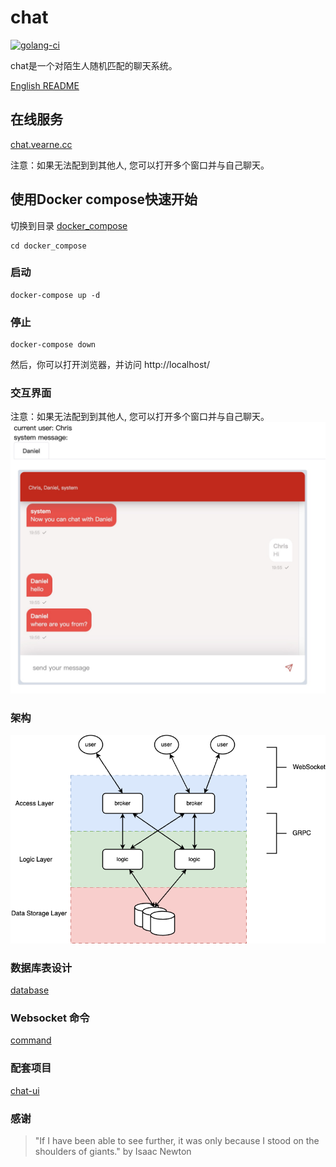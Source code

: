 # chat
[![golang-ci](https://github.com/vearne/chat/actions/workflows/golang-ci.yml/badge.svg)](https://github.com/vearne/chat/actions/workflows/golang-ci.yml)

chat是一个对陌生人随机匹配的聊天系统。

[English README](./README.md)

## 在线服务
[chat.vearne.cc](http://chat.vearne.cc/)

注意：如果无法配到到其他人, 您可以打开多个窗口并与自己聊天。
## 使用Docker compose快速开始
切换到目录 [docker_compose](https://github.com/vearne/chat/tree/master/docker_compose)
```
cd docker_compose
```

### 启动

```
docker-compose up -d
```

### 停止
```
docker-compose down
```
然后，你可以打开浏览器，并访问
http://localhost/

### 交互界面
注意：如果无法配到到其他人, 您可以打开多个窗口并与自己聊天。
![chat](./img/chat_window.jpg)

### 架构
![Architecture](./img/arch.png)

### 数据库表设计
[database](./docs/mysql_zh.md)

### Websocket 命令
[command](./docs/command_zh.md)

### 配套项目
[chat-ui](https://github.com/vearne/chat-ui)

### 感谢
>"If I have been able to see further, it was only because I stood on the shoulders of giants."   by Isaac Newton


